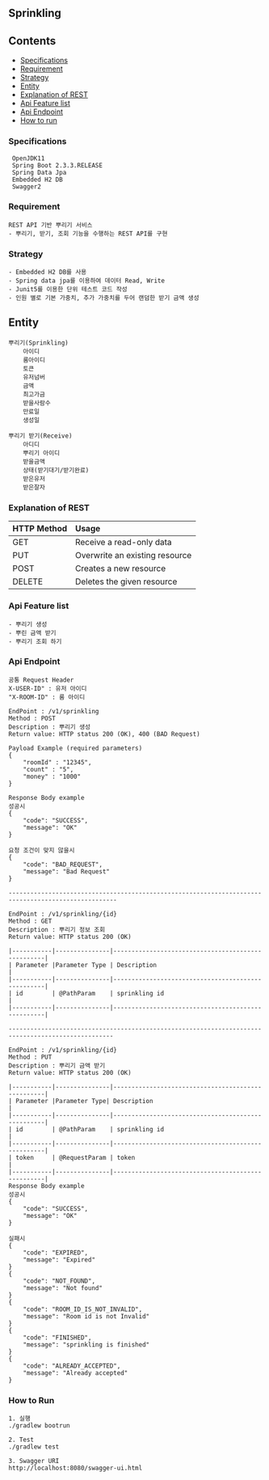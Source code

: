 ## Sprinkling

## Contents
* [Specifications](#chapter-1)
* [Requirement](#chapter-2) 
* [Strategy](#chapter-3)
* [Entity](#chapter-4)
* [Explanation of REST](#chapter-5)
* [Api Feature list](#chapter-6)
* [Api Endpoint](#chapter-7)
* [How to run](#chapter-8)


### <a name="chapter-1"></a>Specifications 
````
 OpenJDK11
 Spring Boot 2.3.3.RELEASE
 Spring Data Jpa
 Embedded H2 DB
 Swagger2
````
### <a name="chapter-2"></a>Requirement 
````
REST API 기반 뿌리기 서비스
- 뿌리기, 받기, 조회 기능을 수행하는 REST API를 구현
````

### <a name="chapter-3"></a>Strategy 
```` 
- Embedded H2 DB를 사용
- Spring data jpa를 이용하여 데이터 Read, Write
- Junit5를 이용한 단위 테스트 코드 작성
- 인원 별로 기본 가중치, 추가 가중치를 두어 랜덤한 받기 금액 생성
````

## <a name="chapter-4"></a>Entity
```
뿌리기(Sprinkling) 
    아이디
    룸아이디   
    토큰
    유저넘버
    금액
    최고가금
    받을사람수
    만료일
    생성일
   
뿌리기 받기(Receive)
    아디디
    뿌리기 아이디
    받을금액
    상태(받기대기/받기완료)
    받은유저
    받은잘자
```

### <a name="chapter-5"></a>Explanation of REST 
|HTTP Method|Usage|
|:---|:---|
|GET   |Receive a read-only data      |
|PUT   |Overwrite an existing resource|
|POST  |Creates a new resource        |
|DELETE|Deletes the given resource    |

### <a name="chapter-6"></a>Api Feature list 
```
- 뿌리기 생성
- 뿌린 금액 받기
- 뿌리기 조회 하기
``` 

### <a name="chapter-7"></a>Api Endpoint
```
공통 Request Header
X-USER-ID" : 유저 아이디
"X-ROOM-ID" : 룸 아이디

EndPoint : /v1/sprinkling
Method : POST
Description : 뿌리기 생성 
Return value: HTTP status 200 (OK), 400 (BAD Request)

Payload Example (required parameters)
{
	"roomId" : "12345",
    "count" : "5",
    "money" : "1000"
}

Response Body example
성공시 
{
    "code": "SUCCESS",
    "message": "OK"
}            

요청 조건이 맞지 않을시   
{
    "code": "BAD_REQUEST",
    "message": "Bad Request"
}

----------------------------------------------------------------------------------------------------

EndPoint : /v1/sprinkling/{id}
Method : GET
Description : 뿌리기 정보 조회
Return value: HTTP status 200 (OK) 

|-----------|---------------|---------------------------------------------------|
| Parameter |Parameter Type | Description                                       |
|-----------|---------------|---------------------------------------------------|
| id        | @PathParam    | sprinkling id                                     |
|-----------|---------------|---------------------------------------------------|

---------------------------------------------------------------------------------------------------

EndPoint : /v1/sprinkling/{id}
Method : PUT
Description : 뿌리기 금액 받기
Return value: HTTP status 200 (OK) 

|-----------|---------------|---------------------------------------------------|
| Parameter |Parameter Type| Description                                        |
|-----------|---------------|---------------------------------------------------|
| id        | @PathParam    | sprinkling id                                     |
|-----------|---------------|---------------------------------------------------|
| token     | @RequestParam | token                                             |
|-----------|---------------|---------------------------------------------------|
Response Body example
성공시 
{
    "code": "SUCCESS",
    "message": "OK"
}  

실패시 
{
    "code": "EXPIRED",
    "message": "Expired"
}  
{
    "code": "NOT_FOUND",
    "message": "Not found"
}  
{
    "code": "ROOM_ID_IS_NOT_INVALID",
    "message": "Room id is not Invalid"
}  
{
    "code": "FINISHED",
    "message": "sprinkling is finished"
}  
{
    "code": "ALREADY_ACCEPTED",
    "message": "Already accepted"
}  
```
### <a name="chapter-8"></a>How to Run
```
1. 실행
./gradlew bootrun

2. Test 
./gradlew test

3. Swagger URI
http://localhost:8080/swagger-ui.html
```
 
 
